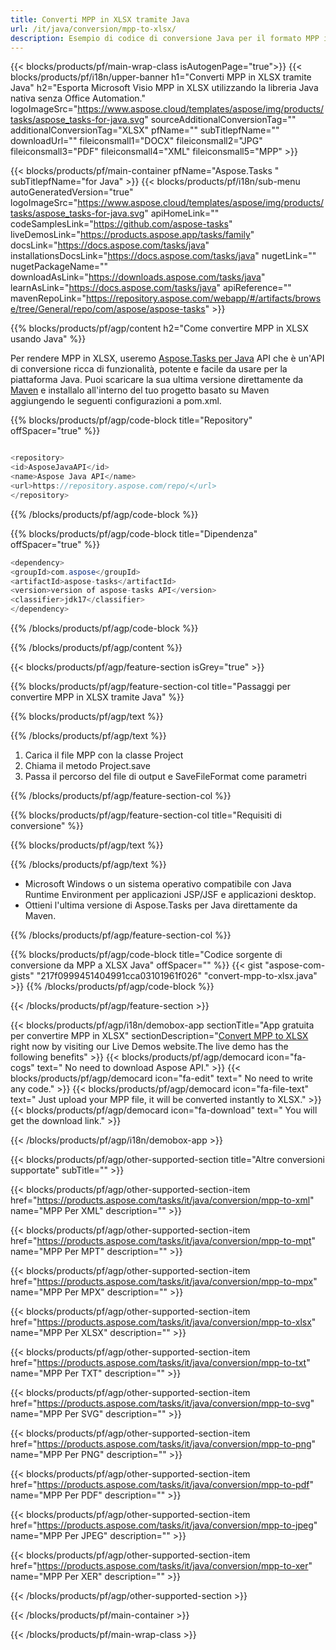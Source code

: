 ```yaml
---
title: Converti MPP in XLSX tramite Java 
url: /it/java/conversion/mpp-to-xlsx/ 
description: Esempio di codice di conversione Java per il formato MPP in file XLSX. Utilizzare questo codice di esempio per convertire MPP in XLSX all'interno di qualsiasi applicazione basata su Java Web o Desktop.
---
```


{{< blocks/products/pf/main-wrap-class isAutogenPage="true">}}
{{< blocks/products/pf/i18n/upper-banner h1="Converti MPP in XLSX tramite Java" h2="Esporta Microsoft Visio MPP in XLSX utilizzando la libreria Java nativa senza Office Automation." logoImageSrc="https://www.aspose.cloud/templates/aspose/img/products/tasks/aspose_tasks-for-java.svg" sourceAdditionalConversionTag="" additionalConversionTag="XLSX" pfName="" subTitlepfName="" downloadUrl="" fileiconsmall1="DOCX" fileiconsmall2="JPG" fileiconsmall3="PDF" fileiconsmall4="XML" fileiconsmall5="MPP" >}}

{{< blocks/products/pf/main-container pfName="Aspose.Tasks " subTitlepfName="for Java" >}}
{{< blocks/products/pf/i18n/sub-menu autoGeneratedVersion="true" logoImageSrc="https://www.aspose.cloud/templates/aspose/img/products/tasks/aspose_tasks-for-java.svg" apiHomeLink="" codeSamplesLink="https://github.com/aspose-tasks" liveDemosLink="https://products.aspose.app/tasks/family" docsLink="https://docs.aspose.com/tasks/java" installationsDocsLink="https://docs.aspose.com/tasks/java" nugetLink="" nugetPackageName="" downloadAsLink="https://downloads.aspose.com/tasks/java" learnAsLink="https://docs.aspose.com/tasks/java" apiReference="" mavenRepoLink="https://repository.aspose.com/webapp/#/artifacts/browse/tree/General/repo/com/aspose/aspose-tasks" >}}

{{% blocks/products/pf/agp/content h2="Come convertire MPP in XLSX usando Java" %}}

Per rendere MPP in XLSX, useremo
 [Aspose.Tasks per Java](https://products.aspose.com/tasks/java)
 API che è un'API di conversione ricca di funzionalità, potente e facile da usare per la piattaforma Java. Puoi scaricare la sua ultima versione direttamente da
 [Maven](https://repository.aspose.com/webapp/#/artifacts/browse/tree/General/repo/com/aspose/aspose-tasks)
 e installalo all'interno del tuo progetto basato su Maven aggiungendo le seguenti configurazioni a pom.xml.

{{% blocks/products/pf/agp/code-block title="Repository" offSpacer="true" %}}

```cs

<repository>
<id>AsposeJavaAPI</id>
<name>Aspose Java API</name>
<url>https://repository.aspose.com/repo/</url>
</repository>

```

{{% /blocks/products/pf/agp/code-block %}}

{{% blocks/products/pf/agp/code-block title="Dipendenza" offSpacer="true" %}}

```cs
<dependency>
<groupId>com.aspose</groupId>
<artifactId>aspose-tasks</artifactId>
<version>version of aspose-tasks API</version>
<classifier>jdk17</classifier>
</dependency>

```

{{% /blocks/products/pf/agp/code-block %}}

{{% /blocks/products/pf/agp/content %}}

{{< blocks/products/pf/agp/feature-section isGrey="true" >}}

{{% blocks/products/pf/agp/feature-section-col title="Passaggi per convertire MPP in XLSX tramite Java" %}}

{{% blocks/products/pf/agp/text %}}

{{% /blocks/products/pf/agp/text %}}

1. Carica il file MPP con la classe Project
1. Chiama il metodo Project.save
1. Passa il percorso del file di output e SaveFileFormat come parametri

{{% /blocks/products/pf/agp/feature-section-col %}}

{{% blocks/products/pf/agp/feature-section-col title="Requisiti di conversione" %}}

{{% blocks/products/pf/agp/text %}}

{{% /blocks/products/pf/agp/text %}}

- Microsoft Windows o un sistema operativo compatibile con Java Runtime Environment per applicazioni JSP/JSF e applicazioni desktop.
- Ottieni l'ultima versione di Aspose.Tasks per Java direttamente da Maven.

{{% /blocks/products/pf/agp/feature-section-col %}}

{{% blocks/products/pf/agp/code-block title="Codice sorgente di conversione da MPP a XLSX Java" offSpacer="" %}}
{{< gist "aspose-com-gists" "217f0999451404991cca03101961f026" "convert-mpp-to-xlsx.java" >}}
{{% /blocks/products/pf/agp/code-block %}}

{{< /blocks/products/pf/agp/feature-section >}}

<!-- aboutfile Starts -->

{{< blocks/products/pf/agp/i18n/demobox-app sectionTitle="App gratuita per convertire MPP in XLSX" sectionDescription="[Convert MPP to XLSX](https://products.aspose.app/tasks/conversion/mpp-to-xlsx) right now by visiting our Live Demos website.The live demo has the following benefits" >}}
        {{< blocks/products/pf/agp/democard icon="fa-cogs" text=" No need to download Aspose API." >}}
        {{< blocks/products/pf/agp/democard icon="fa-edit" text=" No need to write any code." >}}
        {{< blocks/products/pf/agp/democard icon="fa-file-text" text=" Just upload your MPP file, it will be converted instantly to XLSX." >}}
        {{< blocks/products/pf/agp/democard icon="fa-download" text=" You will get the download link." >}}

{{< /blocks/products/pf/agp/i18n/demobox-app >}}

<!-- aboutfile Ends -->

{{< blocks/products/pf/agp/other-supported-section title="Altre conversioni supportate" subTitle="" >}}

{{< blocks/products/pf/agp/other-supported-section-item href="https://products.aspose.com/tasks/it/java/conversion/mpp-to-xml" name="MPP Per XML" description="" >}}

{{< blocks/products/pf/agp/other-supported-section-item href="https://products.aspose.com/tasks/it/java/conversion/mpp-to-mpt" name="MPP Per MPT" description="" >}}

{{< blocks/products/pf/agp/other-supported-section-item href="https://products.aspose.com/tasks/it/java/conversion/mpp-to-mpx" name="MPP Per MPX" description="" >}}

{{< blocks/products/pf/agp/other-supported-section-item href="https://products.aspose.com/tasks/it/java/conversion/mpp-to-xlsx" name="MPP Per XLSX" description="" >}}

{{< blocks/products/pf/agp/other-supported-section-item href="https://products.aspose.com/tasks/it/java/conversion/mpp-to-txt" name="MPP Per TXT" description="" >}}

{{< blocks/products/pf/agp/other-supported-section-item href="https://products.aspose.com/tasks/it/java/conversion/mpp-to-svg" name="MPP Per SVG" description="" >}}

{{< blocks/products/pf/agp/other-supported-section-item href="https://products.aspose.com/tasks/it/java/conversion/mpp-to-png" name="MPP Per PNG" description="" >}}

{{< blocks/products/pf/agp/other-supported-section-item href="https://products.aspose.com/tasks/it/java/conversion/mpp-to-pdf" name="MPP Per PDF" description="" >}}

{{< blocks/products/pf/agp/other-supported-section-item href="https://products.aspose.com/tasks/it/java/conversion/mpp-to-jpeg" name="MPP Per JPEG" description="" >}}

{{< blocks/products/pf/agp/other-supported-section-item href="https://products.aspose.com/tasks/it/java/conversion/mpp-to-xer" name="MPP Per XER" description="" >}}



{{< /blocks/products/pf/agp/other-supported-section >}}

{{< /blocks/products/pf/main-container >}}
    
{{< /blocks/products/pf/main-wrap-class >}}